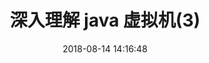 ---
layout: post
title: 深入理解 java 虚拟机(3)
date: 2018-08-14 14:16:48
categories: 
- jvm
tags:
- java
- jvm
description: 深入理解 Java 虚拟机:JVM高级特性与最佳实践 读书笔记
---